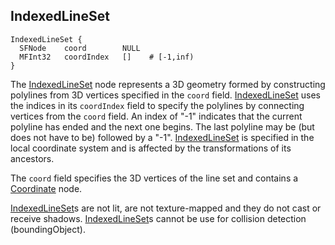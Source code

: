 ## IndexedLineSet

```
IndexedLineSet {
  SFNode    coord        NULL
  MFInt32   coordIndex   []    # [-1,inf)
}
```

The [IndexedLineSet](#indexedlineset) node represents a 3D geometry formed by
constructing polylines from 3D vertices specified in the `coord` field.
[IndexedLineSet](#indexedlineset) uses the indices in its `coordIndex` field to
specify the polylines by connecting vertices from the `coord` field. An index of
"-1" indicates that the current polyline has ended and the next one begins. The
last polyline may be (but does not have to be) followed by a "-1".
[IndexedLineSet](#indexedlineset) is specified in the local coordinate system
and is affected by the transformations of its ancestors.

The `coord` field specifies the 3D vertices of the line set and contains a
[Coordinate](coordinate.md) node.

[IndexedLineSet](#indexedlineset)s are not lit, are not texture-mapped and they
do not cast or receive shadows. [IndexedLineSet](#indexedlineset)s cannot be use
for collision detection (boundingObject).

